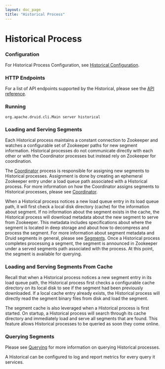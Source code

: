 ```yaml
---
layout: doc_page
title: "Historical Process"
---
```


<!--
  ~ Licensed to the Apache Software Foundation (ASF) under one
  ~ or more contributor license agreements.  See the NOTICE file
  ~ distributed with this work for additional information
  ~ regarding copyright ownership.  The ASF licenses this file
  ~ to you under the Apache License, Version 2.0 (the
  ~ "License"); you may not use this file except in compliance
  ~ with the License.  You may obtain a copy of the License at
  ~
  ~   http://www.apache.org/licenses/LICENSE-2.0
  ~
  ~ Unless required by applicable law or agreed to in writing,
  ~ software distributed under the License is distributed on an
  ~ "AS IS" BASIS, WITHOUT WARRANTIES OR CONDITIONS OF ANY
  ~ KIND, either express or implied.  See the License for the
  ~ specific language governing permissions and limitations
  ~ under the License.
  -->

# Historical Process

### Configuration

For Historical Process Configuration, see [Historical Configuration](../configuration/index.html#historical).

### HTTP Endpoints

For a list of API endpoints supported by the Historical, please see the [API reference](../operations/api-reference.html#historical).

### Running

```
org.apache.druid.cli.Main server historical
```

### Loading and Serving Segments

Each Historical process maintains a constant connection to Zookeeper and watches a configurable set of Zookeeper paths for new segment information. Historical processes do not communicate directly with each other or with the Coordinator processes but instead rely on Zookeeper for coordination.

The [Coordinator](../design/coordinator.html) process is responsible for assigning new segments to Historical processes. Assignment is done by creating an ephemeral Zookeeper entry under a load queue path associated with a Historical process. For more information on how the Coordinator assigns segments to Historical processes, please see [Coordinator](../design/coordinator.html).

When a Historical process notices a new load queue entry in its load queue path, it will first check a local disk directory (cache) for the information about segment. If no information about the segment exists in the cache, the Historical process will download metadata about the new segment to serve from Zookeeper. This metadata includes specifications about where the segment is located in deep storage and about how to decompress and process the segment. For more information about segment metadata and Druid segments in general, please see [Segments](../design/segments.html). Once a Historical process completes processing a segment, the segment is announced in Zookeeper under a served segments path associated with the process. At this point, the segment is available for querying.

### Loading and Serving Segments From Cache

Recall that when a Historical process notices a new segment entry in its load queue path, the Historical process first checks a configurable cache directory on its local disk to see if the segment had been previously downloaded. If a local cache entry already exists, the Historical process will directly read the segment binary files from disk and load the segment.

The segment cache is also leveraged when a Historical process is first started. On startup, a Historical process will search through its cache directory and immediately load and serve all segments that are found. This feature allows Historical processes to be queried as soon they come online.

### Querying Segments

Please see [Querying](../querying/querying.html) for more information on querying Historical processes.

A Historical can be configured to log and report metrics for every query it services.
